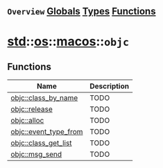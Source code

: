 ## `Overview` [Globals](./globals.md) [Types](./types.md) [Functions](./functions.md)
# [std](./../../../std.md)::[os](./../../os.md)::[macos](./../macos.md)::`objc`
## Functions
|Name|Description|
|----|-----------|
|[objc::class_by_name](#todo)|TODO|
|[objc::release](#todo)|TODO|
|[objc::alloc](#todo)|TODO|
|[objc::event_type_from](#todo)|TODO|
|[objc::class_get_list](#todo)|TODO|
|[objc::msg_send](#todo)|TODO|
